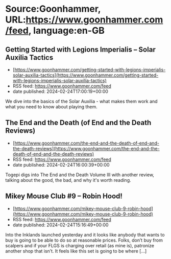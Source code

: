 # Source:Goonhammer, URL:https://www.goonhammer.com/feed, language:en-GB

## Getting Started with Legions Imperialis – Solar Auxilia Tactics
 - [https://www.goonhammer.com/getting-started-with-legions-imperialis-solar-auxilia-tactics](https://www.goonhammer.com/getting-started-with-legions-imperialis-solar-auxilia-tactics)
 - RSS feed: https://www.goonhammer.com/feed
 - date published: 2024-02-24T17:00:19+00:00

We dive into the basics of the Solar Auxilia - what makes them work and what you need to know about playing them.

## The End and the Death (of End and the Death Reviews)
 - [https://www.goonhammer.com/the-end-and-the-death-of-end-and-the-death-reviews](https://www.goonhammer.com/the-end-and-the-death-of-end-and-the-death-reviews)
 - RSS feed: https://www.goonhammer.com/feed
 - date published: 2024-02-24T16:00:39+00:00

Togepi digs into The End and the Death Volume III with another review, talking about the good, the bad, and why it's worth reading.

## Mikey Mouse Club #9 – Robin Hood!
 - [https://www.goonhammer.com/mikey-mouse-club-9-robin-hood](https://www.goonhammer.com/mikey-mouse-club-9-robin-hood)
 - RSS feed: https://www.goonhammer.com/feed
 - date published: 2024-02-24T15:16:49+00:00

Into the Inklands launched yesterday and it looks like anybody that wants to buy is going to be able to do so at reasonable prices. Folks, don’t buy from scalpers and if your FLGS is charging over retail (as mine is), patronize another shop that isn’t. It feels like this set is going to be where [&#8230;]

